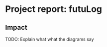 # Project report: futuLog

## Impact

TODO: Explain what what the diagrams say

<svg id="pairs_bars"></svg>
